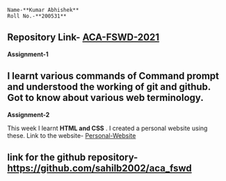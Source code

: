 ```
Name-**Kumar Abhishek**
Roll No.-**200531**
```
Repository Link- [ACA-FSWD-2021](https://github.com/kabhishek20/ACA-FSWD-2021)
---
**Assignment-1**

I learnt various commands of **Command prompt** and understood the working of **git and github**. Got to know about various web terminology.
---

**Assignment-2**

This week I learnt **HTML and CSS** . I created a personal website using these.
Link to the website- [Personal-Website](https://kabhishek20.github.io/ACA-FSWD-2021/)

**link for the github repository-https://github.com/sahilb2002/aca_fswd**
---
